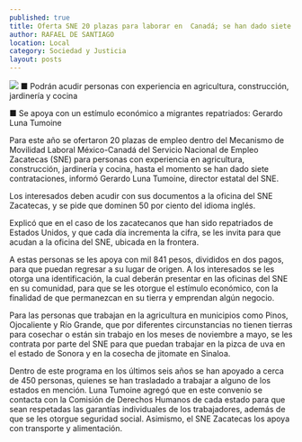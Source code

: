 ```yaml
---
published: true
title: Oferta SNE 20 plazas para laborar en  Canadá; se han dado siete contrataciones
author: RAFAEL DE SANTIAGO
location: Local
category: Sociedad y Justicia
layout: posts
---
```


![](http://i.imgur.com/zEXPMCVm.jpg)
■ Podrán acudir personas con experiencia en agricultura, construcción, jardinería y cocina

■ Se apoya con un estímulo económico a migrantes repatriados: Gerardo Luna Tumoine

Para este año se ofertaron 20 plazas de empleo dentro del Mecanismo de Movilidad Laboral México-Canadá del Servicio Nacional de Empleo Zacatecas (SNE) para personas con experiencia en agricultura, construcción, jardinería y cocina, hasta el momento se han dado siete contrataciones, informó Gerardo Luna Tumoine, director estatal del SNE.

Los interesados deben acudir con sus documentos a la oficina del SNE Zacatecas, y se pide que dominen 50 por ciento del idioma inglés.

Explicó que en el caso de los zacatecanos que han sido repatriados de Estados Unidos, y que cada día incrementa la cifra, se les invita para que acudan a la oficina del SNE, ubicada en la frontera.

A estas personas se les apoya con mil 841 pesos, divididos en dos pagos, para que puedan regresar a su lugar de origen. A los interesados se les otorga una identificación, la cual deberán presentar en las oficinas del SNE en su comunidad, para que se les otorgue el estímulo económico, con la finalidad de que permanezcan en su tierra y emprendan algún negocio.

Para las personas que trabajan en la agricultura en municipios como Pinos, Ojocaliente y Río Grande, que por diferentes circunstancias no tienen tierras para cosechar o están sin trabajo en los meses de noviembre a mayo, se les contrata por parte del SNE para que puedan trabajar en la pizca de uva en el estado de Sonora y en la cosecha de jitomate en Sinaloa.

Dentro de este programa en los últimos seis años se han apoyado a cerca de 450 personas, quienes se han trasladado a trabajar a alguno de los estados en mención. 
Luna Tumoine agregó que en este convenio se contacta con la Comisión de Derechos Humanos de cada estado para que sean respetadas las garantías individuales de los trabajadores, además de que se les otorgue seguridad social. Asimismo, el SNE Zacatecas los apoya con transporte y alimentación.
